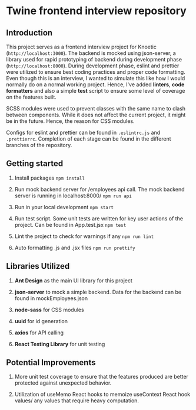 # Twine frontend interview repository

## Introduction

This project serves as a frontend interview project for Knoetic (`http://localhost:3000`). The backend is mocked using json-server, a library used for rapid prototyping of backend during development phase (`http://localhost:8000`). During development phase, eslint and prettier were utilized to ensure best coding practices and proper code formatting. Even though this is an interview, I wanted to simulate this like how I would normally do on a normal working project. Hence, I've added **linters**, **code formatters** and also a simple **test** script to ensure some level of coverage on the features built.

SCSS modules were used to prevent classes with the same name to clash between components. While it does not affect the current project, it might be in the future. Hence, the reason for CSS modules. 

Configs for eslint and prettier can be found in `.eslintrc.js` and `.prettierrc`.
Completion of each stage can be found in the different branches of the repository.

## Getting started

1. Install packages
   `npm install`

2. Run mock backend server for /employees api call. The mock backend server is running in localhost:8000/
   `npm run api`

3. Run in your local development
   `npm start`

4. Run test script. Some unit tests are written for key user actions of the project. Can be found in App.test.jsx
   `npm test`

5. Lint the project to check for warnings if any
   `npm run lint`

6. Auto formatting .js and .jsx files 
   `npm run prettify`

## Libraries Utilized

1. **Ant Design** as the main UI library for this project

2. **json-server** to mock a simple backend. Data for the backend can be found in mockEmployees.json

3. **node-sass** for CSS modules

4. **uuid** for id generation

5. **axios** for API calling

6. **React Testing Library** for unit testing

## Potential Improvements

1. More unit test coverage to ensure that the features produced are better protected against unexpected behavior.

2. Utilization of useMemo React hooks to memoize useContext React hook values/ any values that require heavy computation.


